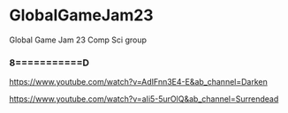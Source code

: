 # GlobalGameJam23

Global Game Jam 23 Comp Sci group

### 8===========D

https://www.youtube.com/watch?v=AdIFnn3E4-E&ab_channel=Darken

https://www.youtube.com/watch?v=aIi5-5urOlQ&ab_channel=Surrendead
